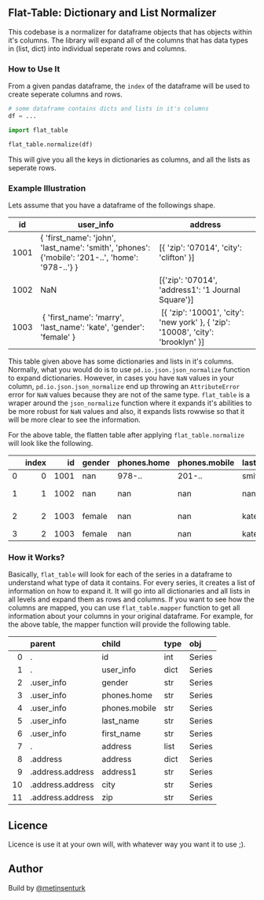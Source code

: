 ## Flat-Table: Dictionary and List Normalizer

This codebase is a normalizer for dataframe objects that has objects within it's columns. The library will expand all of the columns that has data types in (list, dict) into individual seperate rows and columns.

### How to Use It

From a given pandas dataframe, the `index` of the dataframe will be used to create seperate columns and rows. 

``` python
# some dataframe contains dicts and lists in it's columns
df = ...
```

``` python
import flat_table

flat_table.normalize(df)
```

This will give you all the keys in dictionaries as columns, and all the lists as seperate rows.

### Example Illustration

Lets assume that you have a dataframe of the followings shape.


id | user_info | address
-- | --------- | ------ |
1001 | { 'first_name': 'john', 'last_name': 'smith', 'phones': {'mobile': '201-..', 'home': '978-..'} }| [{ 'zip': '07014', 'city': 'clifton' }] |
1002 | NaN| [{'zip': '07014', 'address1': '1 Journal Square'}]|
1003 | { 'first_name': 'marry', 'last_name': 'kate', 'gender': 'female'  } | [{ 'zip': '10001', 'city': 'new york' }, { 'zip': '10008', 'city': 'brooklyn' }]|


This table given above has some dictionaries and lists in it's columns. Normally, what you would do is to use `pd.io.json.json_normalize` function to expand dictionaries. However, in cases you have `NaN` values in your column, `pd.io.json.json_normalize` end up throwing an `AttributeError` error for `NaN` values because they are not of the same type. `flat_table` is a wraper around the `json_normalize` function where it expands it's abilities to be more robust for `NaN` values and also, it expands lists rowwise so that it will be more clear to see the information.

For the above table, the flatten table after applying `flat_table.normalize` will look like the following.

|    |   index |   id | gender   | phones.home   | phones.mobile   | last_name   | first_name   | address1         | city     |   zip |
|---:|--------:|-----:|:---------|:--------------|:----------------|:------------|:-------------|:-----------------|:---------|------:|
|  0 |       0 | 1001 | nan      | 978-..        | 201-..          | smith       | john         | nan              | clifton  | 07014 |
|  1 |       1 | 1002 | nan      | nan           | nan             | nan         | nan          | 1 Journal Square | nan      | 07014 |
|  2 |       2 | 1003 | female   | nan           | nan             | kate        | marry        | nan              | new york | 10001 |
|  3 |       2 | 1003 | female   | nan           | nan             | kate        | marry        | nan              | brooklyn | 10008 |


### How it Works?

Basically, `flat_table` will look for each of the series in a dataframe to understand what type of data it contains. For every series, it creates a list of information on how to expand it. It will go into all dictionaries and all lists in all levels and expand them as rows and columns. If you want to see how the columns are mapped, you can use `flat_table.mapper` function to get all information about your columns in your original dataframe. For example, for the above table, the mapper function will provide the following table.

|    | parent           | child         | type   | obj    |
|---:|:-----------------|:--------------|:-------|:-------|
|  0 | .                | id            | int    | Series |
|  1 | .                | user_info     | dict   | Series |
|  2 | .user_info       | gender        | str    | Series |
|  3 | .user_info       | phones.home   | str    | Series |
|  4 | .user_info       | phones.mobile | str    | Series |
|  5 | .user_info       | last_name     | str    | Series |
|  6 | .user_info       | first_name    | str    | Series |
|  7 | .                | address       | list   | Series |
|  8 | .address         | address       | dict   | Series |
|  9 | .address.address | address1      | str    | Series |
| 10 | .address.address | city          | str    | Series |
| 11 | .address.address | zip           | str    | Series |

## Licence

Licence is use it at your own will, with whatever way you want it to use ;).

## Author

Build by [@metinsenturk](https://github.com/metinsenturk/)